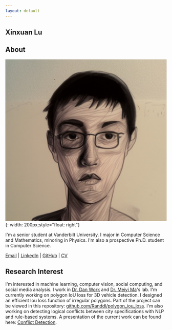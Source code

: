 ```yaml
---
layout: default
---
```



## Xinxuan Lu

## About
![Image](/assets/self_portrait.png){: width: 200px;style="float: right"}

I'm a senior student at Vanderbilt University. I major in Computer Science and Mathematics, minoring in Physics.
I'm also a prospective Ph.D. student in Computer Science.

[Email](mailto:xinxuan.lu@vanderbilt.edu) | [LinkedIn](https://www.linkedin.com/in/xinxuanlu/) | [GitHub](https://github.com/Randdl) | [CV](https://drive.google.com/file/d/11q_KLMrMD1aZDQYaPfDZPxVkKA_cemnI/view?usp=share_link)

## Research Interest

I'm interested in machine learning, computer vision, social computing, and social media analysis. I work in [Dr. Dan Work](https://lab-work.github.io/) and [Dr. Meiyi Ma](https://meiyima.github.io/)'s lab.
I'm currently working on polygon IoU loss for 3D vehicle detection. I designed an efficient Iou loss function of irregular polygons. Part of the project can be viewed in this repository: [github.com/Randdl/polygon_iou_loss](https://github.com/Randdl/polygon_iou_loss).
I'm also working on detecting logical conflicts between city specifications with NLP and rule-based systems. A presentation of the current work can be found here: [Conflict Detection](https://drive.google.com/file/d/1SAYvYsSE4EwwFmQNRNmeudqlkH5WN61o/view?usp=share_link).





